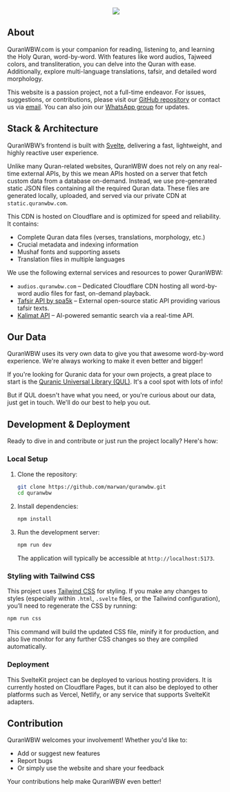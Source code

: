 <br />
<div align="center">
  <a target="_blank" href="https://quranwbw.com"><img src="https://raw.githubusercontent.com/marwan/quranwbw/main/static/images/banner.png?v=2"></a>
  <br />
</div>

## About

QuranWBW.com is your companion for reading, listening to, and learning the Holy Quran, word-by-word. With features like word audios, Tajweed colors, and transliteration, you can delve into the Quran with ease. Additionally, explore multi-language translations, tafsir, and detailed word morphology.

This website is a passion project, not a full-time endeavor. For issues, suggestions, or contributions, please visit our [GitHub repository](https://github.com/marwan/quranwbw) or contact us via [email](mailto:quranwbw@gmail.com). You can also join our [WhatsApp group](https://chat.whatsapp.com/CtrbWUB4GTyDdZWXWujVSl) for updates.

## Stack & Architecture

QuranWBW’s frontend is built with [Svelte](https://svelte.dev/), delivering a fast, lightweight, and highly reactive user experience.

Unlike many Quran-related websites, QuranWBW does not rely on any real-time external APIs, by this we mean APIs hosted on a server that fetch custom data from a database on-demand.
Instead, we use pre-generated static JSON files containing all the required Quran data.
These files are generated locally, uploaded, and served via our private CDN at `static.quranwbw.com`.

This CDN is hosted on Cloudflare and is optimized for speed and reliability. It contains:

- Complete Quran data files (verses, translations, morphology, etc.)
- Crucial metadata and indexing information
- Mushaf fonts and supporting assets
- Translation files in multiple languages

We use the following external services and resources to power QuranWBW:

- `audios.quranwbw.com` – Dedicated Cloudflare CDN hosting all word-by-word audio files for fast, on-demand playback.
- [Tafsir API by spa5k](https://github.com/spa5k/tafsir_api) – External open-source static API providing various tafsir texts.
- [Kalimat API](https://www.kalimat.dev/) – AI-powered semantic search via a real-time API.

## Our Data

QuranWBW uses its very own data to give you that awesome word-by-word experience. We're always working to make it even better and bigger!

If you're looking for Quranic data for your own projects, a great place to start is the [Quranic Universal Library (QUL)](https://qul.tarteel.ai/). It's a cool spot with lots of info!

But if QUL doesn't have what you need, or you're curious about our data, just get in touch. We'll do our best to help you out.

## Development & Deployment

Ready to dive in and contribute or just run the project locally? Here's how:

### Local Setup

1.  Clone the repository:
    ```bash
    git clone https://github.com/marwan/quranwbw.git
    cd quranwbw
    ```
2.  Install dependencies:
    ```bash
    npm install
    ```
3.  Run the development server:
    ```bash
    npm run dev
    ```
    The application will typically be accessible at `http://localhost:5173`.

### Styling with Tailwind CSS

This project uses [Tailwind CSS](https://tailwindcss.com/) for styling. If you make any changes to styles (especially within `.html`, `.svelte` files, or the Tailwind configuration), you’ll need to regenerate the CSS by running:

```bash
npm run css
```

This command will build the updated CSS file, minify it for production, and also live monitor for any further CSS changes so they are compiled automatically.

### Deployment

This SvelteKit project can be deployed to various hosting providers.
It is currently hosted on Cloudflare Pages, but it can also be deployed to other platforms such as Vercel, Netlify, or any service that supports SvelteKit adapters.

## Contribution

QuranWBW welcomes your involvement! Whether you'd like to:

- Add or suggest new features
- Report bugs
- Or simply use the website and share your feedback

Your contributions help make QuranWBW even better\!
